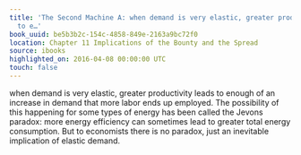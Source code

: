```yaml
---
title: 'The Second Machine A: when demand is very elastic, greater productivity leads
  to e…'
book_uuid: be5b3b2c-154c-4858-849e-2163a9bc72f0
location: Chapter 11 Implications of the Bounty and the Spread
source: ibooks
highlighted_on: 2016-04-08 00:00:00 UTC
touch: false
---
```


when demand is very elastic, greater productivity leads to enough of an increase in demand that more labor ends up employed. The possibility of this happening for some types of energy has been called the Jevons paradox: more energy efficiency can sometimes lead to greater total energy consumption. But to economists there is no paradox, just an inevitable implication of elastic demand.